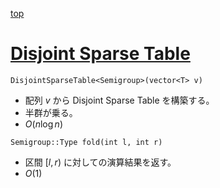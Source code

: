 [top](../README.md)

# [Disjoint Sparse Table](./dst.hpp)

`DisjointSparseTable<Semigroup>(vector<T> v)`
- 配列 $v$ から Disjoint Sparse Table を構築する。
- 半群が乗る。
- $O(n\log{n})$

`Semigroup::Type fold(int l, int r)`
- 区間 $[l, r)$ に対しての演算結果を返す。
- $O(1)$